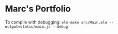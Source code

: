 # Marc's Portfolio

To compile with debugging: `elm-make src/Main.elm --output=static/main.js --debug`
